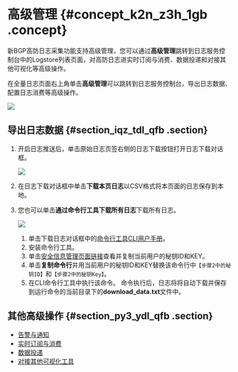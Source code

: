 # 高级管理 {#concept_k2n_z3h_1gb .concept}

新BGP高防日志采集功能支持高级管理，您可以通过**高级管理**跳转到日志服务控制台中的Logstore列表页面，对高防日志进实时订阅与消费、数据投递和对接其他可视化等高级操作。

在全量日志页面右上角单击**高级管理**可以跳转到日志服务控制台，导出日志数据、配置日志消费等高级操作。

![](http://static-aliyun-doc.oss-cn-hangzhou.aliyuncs.com/assets/img/76738/154401346033771_zh-CN.png)

## 导出日志数据 {#section_iqz_tdl_qfb .section}

1.  开启日志推送后，单击原始日志页签右侧的日志下载按钮打开日志下载对话框。

    ![](http://static-aliyun-doc.oss-cn-hangzhou.aliyuncs.com/assets/img/40474/154401346021221_zh-CN.png)

2.  在日志下载对话框中单击**下载本页日志**以CSV格式将本页面的日志保存到本地。
3.  您也可以单击**通过命令行工具下载所有日志**下载所有日志。

    ![](http://static-aliyun-doc.oss-cn-hangzhou.aliyuncs.com/assets/img/40474/154401346021222_zh-CN.png)

    1.  单击下载日志对话框中的[命令行工具CLI用户手册](https://aliyun-log-cli.readthedocs.io/en/latest/README_CN.html?spm=5176.10560872.0.0.19b234c002pySx#安装)。
    2.  安装命令行工具。
    3.  单击[安全信息管理页面链接](https://usercenter.console.aliyun.com/?spm=5176.10560872.0.0.19b234c002pySx#/manage/ak)查看并复制当前用户的秘钥ID和KEY。
    4.  单击**复制命令行**并用当前用户的秘钥ID和KEY替换该命令行中`【步骤2中的秘钥ID】`和`【步骤2中的秘钥Key】`。
    5.  在CLI命令行工具中执行该命令。
    命令执行后，日志将将自动下载并保存到运行命令的当前目录下的**download\_data.txt**文件中。


## 其他高级操作 {#section_py3_ydl_qfb .section}

-   [告警与通知](cn.zh-CN/用户指南/告警/简介.md)
-   [实时订阅与消费](cn.zh-CN/用户指南/实时消费/简介.md)
-   [数据投递](cn.zh-CN/用户指南/数据投递/简介.md)
-   [对接其他可视化工具](cn.zh-CN/用户指南/可视化分析/其他可视化方案/对接Grafana.md)

